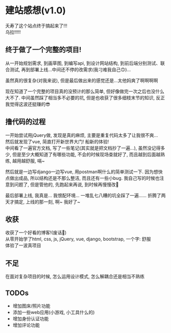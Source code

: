 
# 建站感想(v1.0)

夭寿了这个站点终于搞起来了!!!  
乌拉!!!!!

## 终于做了一个完整的项目!

从一开始规划需求, 到画草图, 到编写api, 到设计网站结构, 到前后端分别测试、联合测试, 再到部署上线...中间还不停的改需求(我刁难我自己🙃)...

虽然真的很复杂(对我来说), 但是最后做出来的感觉还是...太他妈爽了啊啊啊啊  

现在知道了一个完整的项目真的没预计的那么简单, 但好像做完一次之后也没什么大不了. 中间虽然踩了相当多不必要的坑, 但是也收获了很多细枝末节的知识, 反正我觉得这波还挺赚的😎

## 撸代码的过程

一开始尝试用jQuery做, 发现是真的麻烦, 主要是重复代码太多了让我很不爽...  
然后就发现了vue, 简直打开新世界大门! 船新的体验!  
中间看了一遍官方文档, 写了一些笔记(其实就是把文档抄了一遍...), 虽然没记得多少, 但是至少大概知道了有哪些功能, 不会的时候现场查就好了, 而且越到后面越熟练, 越用越舒服, 嗝~  

然后就是一边写django一边写vue, 用postman啊什么的简单测试一下. 因为想快点做出成品, 所以结构还是不那么整洁, 而且还有一些小bug. 我自己写的时候也注意到问题了, 但是管他的, 先跑起来再说, 到时候再慢慢改🌚  

最后部署上线, 我真是... 我恨配环境... 一堆乱七八糟的坑全踩了一遍...... 折腾了两天才搞定, 上线的那一刻, 啊~ 我好了~

## 收获

收获了一个好看的博客!(废话🤨)  
从零开始学了html, css, js, jQuery, vue, django, bootstrap, 一个字: 舒服  
体验了一波真项目  

## 不足

在面对复杂项目的时候, 怎么运用设计模式, 怎么解耦合还是相当不熟练  

## TODOs

- 增加图床/照片功能
- 添加一些web应用(小游戏, 小工具什么的)
- 增加身份认证功能
- 增加评论功能
